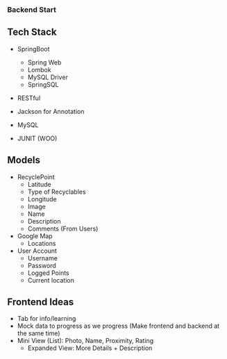 ### Backend Start


## Tech Stack

- SpringBoot
  - Spring Web
  - Lombok
  - MySQL Driver
  - SpringSQL
- RESTful

- Jackson for Annotation
- MySQL
- JUNIT (WOO)

## Models

- RecyclePoint
  - Latitude
  - Type of Recyclables
  - Longitude
  - Image
  - Name
  - Description
  - Comments (From Users)
- Google Map
  - Locations
- User Account
  - Username
  - Password
  - Logged Points
  - Current location
  

## Frontend Ideas
- Tab for info/learning
- Mock data to progress as we progress (Make frontend and backend at the same time)
- Mini View (List): Photo, Name, Proximity, Rating
  - Expanded View: More Details + Description